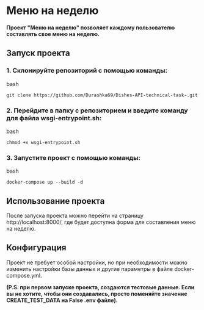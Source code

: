 Меню на неделю
==============

**Проект "Меню на неделю" позволяет каждому пользователю составлять свое меню на неделю.**

Запуск проекта
--------------

### 1. Склонируйте репозиторий с помощью команды:

bash

    git clone https://github.com/Durashka69/Dishes-API-technical-task-.git

### 2. Перейдите в папку с репозиторием и введите команду для файла wsgi-entrypoint.sh:

bash

    chmod +x wsgi-entrypoint.sh 

### 3. Запустите проект с помощью команды:

bash

    docker-compose up --build -d

## Использование проекта

После запуска проекта можно перейти на страницу http://localhost:8000/, где будет доступна форма для составления меню на неделю.


Конфигурация
------------

Проект не требует особой настройки, но при необходимости можно изменить настройки базы данных и другие параметры в файле docker-compose.yml.

__(P.S. при первом запуске проекта, создаются тестовые данные. Если вы не хотите, чтобы они создавались, просто поменяйте значение CREATE_TEST_DATA на False .env файле).__